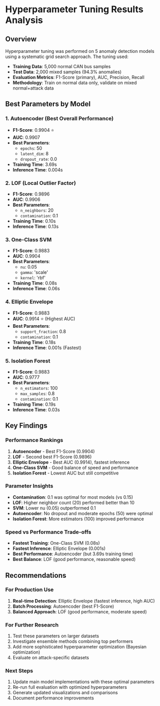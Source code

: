 # Hyperparameter Tuning Results Analysis

## Overview
Hyperparameter tuning was performed on 5 anomaly detection models using a systematic grid search approach. The tuning used:
- **Training Data**: 5,000 normal CAN bus samples
- **Test Data**: 2,000 mixed samples (94.3% anomalies)
- **Evaluation Metrics**: F1-Score (primary), AUC, Precision, Recall
- **Methodology**: Train on normal data only, validate on mixed normal+attack data

## Best Parameters by Model

### 1. Autoencoder (Best Overall Performance)
- **F1-Score**: 0.9904 ⭐
- **AUC**: 0.9907
- **Best Parameters**: 
  - `epochs`: 50
  - `latent_dim`: 8
  - `dropout_rate`: 0.0
- **Training Time**: 3.69s
- **Inference Time**: 0.004s

### 2. LOF (Local Outlier Factor)
- **F1-Score**: 0.9896
- **AUC**: 0.9906
- **Best Parameters**: 
  - `n_neighbors`: 20
  - `contamination`: 0.1
- **Training Time**: 0.10s
- **Inference Time**: 0.13s

### 3. One-Class SVM
- **F1-Score**: 0.9883
- **AUC**: 0.9904
- **Best Parameters**: 
  - `nu`: 0.05
  - `gamma`: 'scale'
  - `kernel`: 'rbf'
- **Training Time**: 0.08s
- **Inference Time**: 0.06s

### 4. Elliptic Envelope
- **F1-Score**: 0.9883
- **AUC**: 0.9914 ⭐ (Highest AUC)
- **Best Parameters**: 
  - `support_fraction`: 0.8
  - `contamination`: 0.1
- **Training Time**: 0.18s
- **Inference Time**: 0.001s (Fastest)

### 5. Isolation Forest
- **F1-Score**: 0.9883
- **AUC**: 0.9777
- **Best Parameters**: 
  - `n_estimators`: 100
  - `max_samples`: 0.8
  - `contamination`: 0.1
- **Training Time**: 0.19s
- **Inference Time**: 0.03s

## Key Findings

### Performance Rankings
1. **Autoencoder** - Best F1-Score (0.9904)
2. **LOF** - Second best F1-Score (0.9896)
3. **Elliptic Envelope** - Best AUC (0.9914), fastest inference
4. **One-Class SVM** - Good balance of speed and performance
5. **Isolation Forest** - Lowest AUC but still competitive

### Parameter Insights
- **Contamination**: 0.1 was optimal for most models (vs 0.15)
- **LOF**: Higher neighbor count (20) performed better than 10
- **SVM**: Lower nu (0.05) outperformed 0.1
- **Autoencoder**: No dropout and moderate epochs (50) were optimal
- **Isolation Forest**: More estimators (100) improved performance

### Speed vs Performance Trade-offs
- **Fastest Training**: One-Class SVM (0.08s)
- **Fastest Inference**: Elliptic Envelope (0.001s)
- **Best Performance**: Autoencoder (but 3.69s training time)
- **Best Balance**: LOF (good performance, reasonable speed)

## Recommendations

### For Production Use
1. **Real-time Detection**: Elliptic Envelope (fastest inference, high AUC)
2. **Batch Processing**: Autoencoder (best F1-Score)
3. **Balanced Approach**: LOF (good performance, moderate speed)

### For Further Research
1. Test these parameters on larger datasets
2. Investigate ensemble methods combining top performers
3. Add more sophisticated hyperparameter optimization (Bayesian optimization)
4. Evaluate on attack-specific datasets

### Next Steps
1. Update main model implementations with these optimal parameters
2. Re-run full evaluation with optimized hyperparameters
3. Generate updated visualizations and comparisons
4. Document performance improvements
